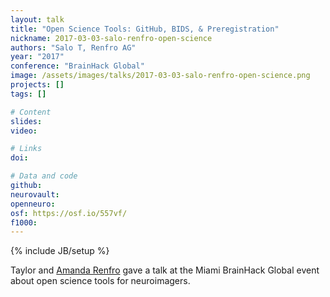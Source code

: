 ```yaml
---
layout: talk
title: "Open Science Tools: GitHub, BIDS, & Preregistration"
nickname: 2017-03-03-salo-renfro-open-science
authors: "Salo T, Renfro AG"
year: "2017"
conference: "BrainHack Global"
image: /assets/images/talks/2017-03-03-salo-renfro-open-science.png
projects: []
tags: []

# Content
slides:
video:

# Links
doi:

# Data and code
github:
neurovault:
openneuro:
osf: https://osf.io/557vf/
f1000:
---
```

{% include JB/setup %}

Taylor and [Amanda Renfro](https://github.com/neuroumbrage) gave a talk at the Miami BrainHack Global event about open science tools for neuroimagers.
